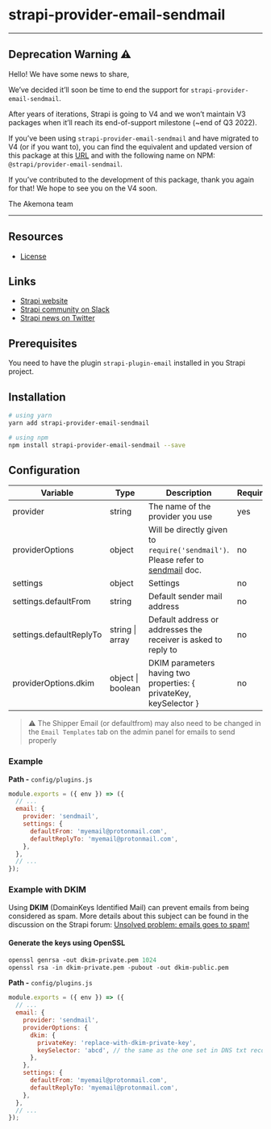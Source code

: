 # strapi-provider-email-sendmail

---

## Deprecation Warning :warning:

Hello! We have some news to share,

We’ve decided it’ll soon be time to end the support for `strapi-provider-email-sendmail`.

After years of iterations, Strapi is going to V4 and we won’t maintain V3 packages when it’ll reach its end-of-support milestone (~end of Q3 2022).

If you’ve been using `strapi-provider-email-sendmail` and have migrated to V4 (or if you want to), you can find the equivalent and updated version of this package at this [URL](https://github.com/akemona/strapi/tree/master/packages/providers/email-sendmail) and with the following name on NPM: `@strapi/provider-email-sendmail`.

If you’ve contributed to the development of this package, thank you again for that! We hope to see you on the V4 soon.

The Akemona team

---

## Resources

- [License](LICENSE)

## Links

- [Strapi website](https://strapi.akemona.com/)
- [Strapi community on Slack](https://slack.strapi.io)
- [Strapi news on Twitter](https://twitter.com/strapijs)

## Prerequisites

You need to have the plugin `strapi-plugin-email` installed in you Strapi project.

## Installation

```bash
# using yarn
yarn add strapi-provider-email-sendmail

# using npm
npm install strapi-provider-email-sendmail --save
```

## Configuration

| Variable                | Type              | Description                                                                                                              | Required | Default   |
| ----------------------- | ----------------- | ------------------------------------------------------------------------------------------------------------------------ | -------- | --------- |
| provider                | string            | The name of the provider you use                                                                                         | yes      |           |
| providerOptions         | object            | Will be directly given to `require('sendmail')`. Please refer to [sendmail](https://www.npmjs.com/package/sendmail) doc. | no       | {}        |
| settings                | object            | Settings                                                                                                                 | no       | {}        |
| settings.defaultFrom    | string            | Default sender mail address                                                                                              | no       | undefined |
| settings.defaultReplyTo | string \| array   | Default address or addresses the receiver is asked to reply to                                                           | no       | undefined |
| providerOptions.dkim    | object \| boolean | DKIM parameters having two properties: { privateKey, keySelector }                                                       | no       | false     |

> :warning: The Shipper Email (or defaultfrom) may also need to be changed in the `Email Templates` tab on the admin panel for emails to send properly

### Example

**Path -** `config/plugins.js`

```js
module.exports = ({ env }) => ({
  // ...
  email: {
    provider: 'sendmail',
    settings: {
      defaultFrom: 'myemail@protonmail.com',
      defaultReplyTo: 'myemail@protonmail.com',
    },
  },
  // ...
});
```

### Example with DKIM

Using **DKIM** (DomainKeys Identified Mail) can prevent emails from being considered as spam. More details about this subject can be found in the discussion on the Strapi forum: [Unsolved problem: emails goes to spam!](https://forum.strapi.io/t/unsolved-problem-emails-goes-to-spam/512?u=soringfs)

#### Generate the keys using OpenSSL

```perl
openssl genrsa -out dkim-private.pem 1024
openssl rsa -in dkim-private.pem -pubout -out dkim-public.pem
```

**Path -** `config/plugins.js`

```js
module.exports = ({ env }) => ({
  // ...
  email: {
    provider: 'sendmail',
    providerOptions: {
      dkim: {
        privateKey: 'replace-with-dkim-private-key',
        keySelector: 'abcd', // the same as the one set in DNS txt record, use online dns lookup tools to be sure that is retreivable
      },
    },
    settings: {
      defaultFrom: 'myemail@protonmail.com',
      defaultReplyTo: 'myemail@protonmail.com',
    },
  },
  // ...
});
```
